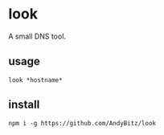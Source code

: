 # look

A small DNS tool.

## usage

`look *hostname*`

## install

`npm i -g https://github.com/AndyBitz/look`
